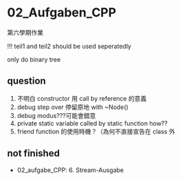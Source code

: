 # 02_Aufgaben_CPP

第六學期作業

!!! teil1 and teil2 should be used seperatedly

only do binary tree

## question

1. 不明白 constructor 用 call by reference 的意義
2. debug step over 停留原地 with ~Node()
3. debug modus???可能會錯意
4. private static variable called by static function how??
5. friend function 的使用時機？（為何不直接宣告在 class 外

## not finished
+ 02_aufgabe_CPP: 6. Stream-Ausgabe
